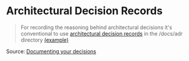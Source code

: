 # Architectural Decision Records

> For recording the reasoning behind architectural decisions it's conventional to use [architectural decision records](http://thinkrelevance.com/blog/2011/11/15/documenting-architecture-decisions) in the /docs/adr directory [(example)](https://github.com/alphagov/content-publisher/blob/master/docs/adr/0002-use-local-datastore.md)

Source: [Documenting your decisions](https://github.com/alphagov/content-publisher/blob/master/docs/adr/0002-use-local-datastore.md)

